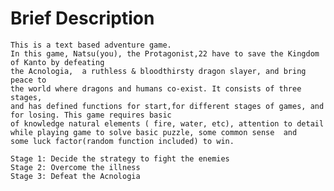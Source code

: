 # Brief Description
    This is a text based adventure game. 
    In this game, Natsu(you), the Protagonist,22 have to save the Kingdom of Kanto by defeating
    the Acnologia,  a ruthless & bloodthirsty dragon slayer, and bring peace to
    the world where dragons and humans co-exist. It consists of three stages,
    and has defined functions for start,for different stages of games, and for losing. This game requires basic
    of knowledge natural elements ( fire, water, etc), attention to detail
    while playing game to solve basic puzzle, some common sense  and
    some luck factor(random function included) to win.

    Stage 1: Decide the strategy to fight the enemies
    Stage 2: Overcome the illness
    Stage 3: Defeat the Acnologia
